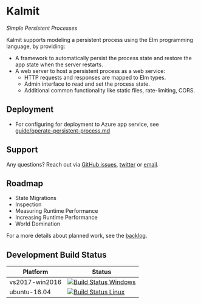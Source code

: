# Kalmit

*Simple Persistent Processes*

Kalmit supports modeling a persistent process using the Elm programming language, by providing:
+ A framework to automatically persist the process state and restore the app state when the server restarts.
+ A web server to host a persistent process as a web service:
  + HTTP requests and responses are mapped to Elm types.
  + Admin interface to read and set the process state.
  + Additional common functionality like static files, rate-limiting, CORS.

## Deployment

+ For configuring for deployment to Azure app service, see [guide/operate-persistent-process.md](./guide/operate-persistent-process.md)

## Support

Any questions? Reach out via [GitHub issues](https://github.com/Viir/Kalmit/issues), [twitter](https://twitter.com/michael_raetzel) or [email](mailto:Michael@michaelrätzel.com).

## Roadmap

+ State Migrations
+ Inspection
+ Measuring Runtime Performance
+ Increasing Runtime Performance
+ World Domination

For a more details about planned work, see the [backlog](./backlog.md).

## Development Build Status

Platform | Status
--- | ---
| vs2017-win2016 | [![Build Status Windows](https://dev.azure.com/kalmit/kalmit/_apis/build/status/Kalmit%20Windows?branchName=master)](https://dev.azure.com/kalmit/kalmit/_build/latest?definitionId=2?branchName=master) |
| ubuntu-16.04 | [![Build Status Linux](https://dev.azure.com/kalmit/kalmit/_apis/build/status/Kalmit%20Linux?branchName=master)](https://dev.azure.com/kalmit/kalmit/_build/latest?definitionId=3?branchName=master) |
